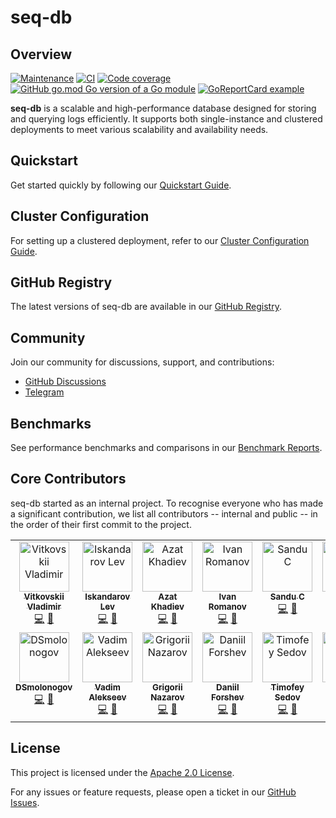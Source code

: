 # seq-db

## Overview
[![Maintenance](https://img.shields.io/badge/Maintained%3F-yes-green.svg)](https://GitHub.com/ozontech/seq-db/graphs/commit-activity)
[![CI](https://github.com/ozontech/seq-db/actions/workflows/ci.yml/badge.svg)](https://github.com/ozontech/seq-db/actions/workflows/go.yml)
[![Code coverage](https://codecov.io/github/ozontech/seq-db/coverage.svg?branch=main)](https://codecov.io/github/ozontech/seq-db?branch=main)
[![GitHub go.mod Go version of a Go module](https://img.shields.io/github/go-mod/go-version/ozontech/seq-db)](https://github.com/ozontech/seq-db)
[![GoReportCard example](https://goreportcard.com/badge/github.com/ozontech/seq-db)](https://goreportcard.com/report/github.com/ozontech/seq-db)

**seq-db** is a scalable and high-performance database designed for storing and querying logs efficiently.
It supports both single-instance and clustered deployments to meet various scalability and availability needs.

## Quickstart

Get started quickly by following our [Quickstart Guide](https://ozontech.github.io/seq-db-docs/).


[//]: # ()
[//]: # (## Architecture)

[//]: # ()
[//]: # (Learn more about the internal architecture and design decisions in)

[//]: # (our [Architecture Documentation]&#40;http://todo/architecture&#41;.)

[//]: # ()

## Cluster Configuration

For setting up a clustered deployment, refer to
our [Cluster Configuration Guide](https://ozontech.github.io/seq-db-docs/#cluster-mode).

## GitHub Registry

The latest versions of seq-db are available in
our [GitHub Registry](https://github.com/ozontech/seq-db/pkgs/container/seq-db).

## Community

Join our community for discussions, support, and contributions:

- [GitHub Discussions](https://github.com/ozontech/seq-db/discussions)
- [Telegram](https://t.me/file_d_community)

## Benchmarks

See performance benchmarks and comparisons in
our [Benchmark Reports](https://ozontech.github.io/seq-db-docs/ru/seq-db/benchmarks/).

## Core Contributors 
seq-db started as an internal project. To recognise everyone who has made
a significant contribution, we list all contributors -- internal and public -- in the order of their first commit to the project. 

<!-- ALL-CONTRIBUTORS-LIST:START - Do not remove or modify this section -->
<!-- prettier-ignore-start -->
<!-- markdownlint-disable -->
<table>
  <tbody>
    <tr>
      <td align="center" valign="top" width="14.28%"><a href="https://github.com/vitkovskii"><img src="https://avatars.githubusercontent.com/u/2269880?v=4?s=80" width="80px;" alt="Vitkovskii Vladimir"/><br /><sub><b>Vitkovskii Vladimir</b></sub></a><br /><a href="https://github.com/ozontech/seq-db/commits?author=vitkovskii" title="Code">💻</a> <a href="https://github.com/ozontech/seq-db/commits?author=vitkovskii" title="Documentation">📖</a></td>
      <td align="center" valign="top" width="14.28%"><a href="https://github.com/leviska"><img src="https://avatars.githubusercontent.com/u/14099557?v=4?s=80" width="80px;" alt="Iskandarov Lev"/><br /><sub><b>Iskandarov Lev</b></sub></a><br /><a href="https://github.com/ozontech/seq-db/commits?author=leviska" title="Code">💻</a> <a href="https://github.com/ozontech/seq-db/commits?author=leviska" title="Documentation">📖</a></td>
      <td align="center" valign="top" width="14.28%"><a href="https://github.com/anuriq"><img src="https://avatars.githubusercontent.com/u/1053116?v=4?s=80" width="80px;" alt="Azat Khadiev"/><br /><sub><b>Azat Khadiev</b></sub></a><br /><a href="https://github.com/ozontech/seq-db/commits?author=anuriq" title="Code">💻</a> <a href="https://github.com/ozontech/seq-db/commits?author=anuriq" title="Documentation">📖</a></td>
      <td align="center" valign="top" width="14.28%"><a href="https://github.com/vano144"><img src="https://avatars.githubusercontent.com/u/10050741?v=4?s=80" width="80px;" alt="Ivan Romanov"/><br /><sub><b>Ivan Romanov</b></sub></a><br /><a href="https://github.com/ozontech/seq-db/commits?author=vano144" title="Code">💻</a> <a href="https://github.com/ozontech/seq-db/commits?author=vano144" title="Documentation">📖</a></td>
      <td align="center" valign="top" width="14.28%"><a href="https://github.com/ssnd"><img src="https://avatars.githubusercontent.com/u/10348482?v=4?s=80" width="80px;" alt="Sandu C"/><br /><sub><b>Sandu C</b></sub></a><br /><a href="https://github.com/ozontech/seq-db/commits?author=ssnd" title="Code">💻</a> <a href="https://github.com/ozontech/seq-db/commits?author=ssnd" title="Documentation">📖</a></td>
      <td align="center" valign="top" width="14.28%"><a href="https://github.com/eguguchkin"><img src="https://avatars.githubusercontent.com/u/107068454?v=4?s=80" width="80px;" alt="Che"/><br /><sub><b>Che</b></sub></a><br /><a href="https://github.com/ozontech/seq-db/commits?author=eguguchkin" title="Code">💻</a> <a href="https://github.com/ozontech/seq-db/commits?author=eguguchkin" title="Documentation">📖</a></td>
      <td align="center" valign="top" width="14.28%"><a href="https://github.com/HeadHunter483"><img src="https://avatars.githubusercontent.com/u/31502412?v=4?s=80" width="80px;" alt="Oleg Don"/><br /><sub><b>Oleg Don</b></sub></a><br /><a href="https://github.com/ozontech/seq-db/commits?author=HeadHunter483" title="Code">💻</a> <a href="https://github.com/ozontech/seq-db/commits?author=HeadHunter483" title="Documentation">📖</a></td>
    </tr>
    <tr>
      <td align="center" valign="top" width="14.28%"><a href="https://github.com/DSmolonogov"><img src="https://avatars.githubusercontent.com/u/110113570?v=4?s=80" width="80px;" alt="DSmolonogov"/><br /><sub><b>DSmolonogov</b></sub></a><br /><a href="https://github.com/ozontech/seq-db/commits?author=DSmolonogov" title="Code">💻</a> <a href="https://github.com/ozontech/seq-db/commits?author=DSmolonogov" title="Documentation">📖</a></td>
      <td align="center" valign="top" width="14.28%"><a href="https://github.com/vadimalekseev"><img src="https://avatars.githubusercontent.com/u/45711528?v=4?s=80" width="80px;" alt="Vadim Alekseev"/><br /><sub><b>Vadim Alekseev</b></sub></a><br /><a href="https://github.com/ozontech/seq-db/commits?author=vadimalekseev" title="Code">💻</a> <a href="https://github.com/ozontech/seq-db/commits?author=vadimalekseev" title="Documentation">📖</a></td>
      <td align="center" valign="top" width="14.28%"><a href="https://github.com/izokina"><img src="https://avatars.githubusercontent.com/u/5451959?v=4?s=80" width="80px;" alt="Grigorii Nazarov"/><br /><sub><b>Grigorii Nazarov</b></sub></a><br /><a href="https://github.com/ozontech/seq-db/commits?author=izokina" title="Code">💻</a> <a href="https://github.com/ozontech/seq-db/commits?author=izokina" title="Documentation">📖</a></td>
      <td align="center" valign="top" width="14.28%"><a href="https://github.com/forshev"><img src="https://avatars.githubusercontent.com/u/19464491?v=4?s=80" width="80px;" alt="Daniil Forshev"/><br /><sub><b>Daniil Forshev</b></sub></a><br /><a href="https://github.com/ozontech/seq-db/commits?author=forshev" title="Code">💻</a> <a href="https://github.com/ozontech/seq-db/commits?author=forshev" title="Documentation">📖</a></td>
      <td align="center" valign="top" width="14.28%"><a href="https://github.com/moflotas"><img src="https://avatars.githubusercontent.com/u/42837378?v=4?s=80" width="80px;" alt="Timofey Sedov"/><br /><sub><b>Timofey Sedov</b></sub></a><br /><a href="https://github.com/ozontech/seq-db/commits?author=moflotas" title="Code">💻</a> <a href="https://github.com/ozontech/seq-db/commits?author=moflotas" title="Documentation">📖</a></td>
      <td align="center" valign="top" width="14.28%"><a href="https://github.com/dkharms"><img src="https://avatars.githubusercontent.com/u/29202384?v=4?s=80" width="80px;" alt="Daniil"/><br /><sub><b>Daniil</b></sub></a><br /><a href="https://github.com/ozontech/seq-db/commits?author=dkharms" title="Code">💻</a> <a href="https://github.com/ozontech/seq-db/commits?author=dkharms" title="Documentation">📖</a></td>
    </tr>
  </tbody>
</table>

<!-- markdownlint-restore -->
<!-- prettier-ignore-end -->

<!-- ALL-CONTRIBUTORS-LIST:END -->


## License

This project is licensed under the [Apache 2.0 License](https://github.com/ozontech/seq-db/blob/main/LICENSE).

For any issues or feature requests, please open a ticket in
our [GitHub Issues](https://github.com/ozontech/seq-db/issues).